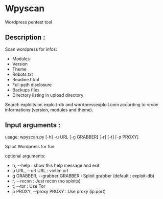 Wpyscan
=======

Wordpress pentest tool

Description :
-------------

Scan wordpress for infos:
 - Modules
 - Version
 - Theme
 - Robots.txt
 - Readme.html
 - Full path disclosure
 - Backups files
 - Directory listing in upload directory

Search exploits on exploit-db and wordpressexploit.com according to recon informations (version, modules and theme).

Input arguments :
-----------------
usage: wpyscan.py [-h] -u URL [-g GRABBER] [-r] [-t] [-p PROXY]

Sploit Wordpress for fun

optional arguments:
  - h, --help : show this help message and exit
  - u URL, --url URL : victim url
  - g GRABBER, --grabber GRABBER : Sploit grabber (default : exploit-db)
  - r, --recon : Just recon (no sploits)
  - t, --tor : Use Tor
  - p PROXY, --proxy PROXY : Use proxy (ip:port)
